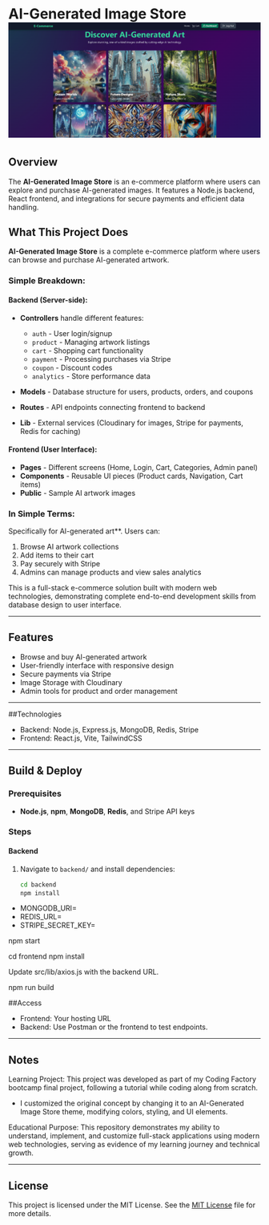# AI-Generated Image Store ![App Homepage](HomePage.png)

## Overview

The **AI-Generated Image Store** is an e-commerce platform where users can explore and purchase AI-generated images. It features a Node.js backend, React frontend, and integrations for secure payments and efficient data handling.

## What This Project Does

**AI-Generated Image Store** is a complete e-commerce platform where users can browse and purchase AI-generated artwork.

### Simple Breakdown:

#### Backend (Server-side):
- **Controllers** handle different features:
  - `auth` - User login/signup
  - `product` - Managing artwork listings  
  - `cart` - Shopping cart functionality
  - `payment` - Processing purchases via Stripe
  - `coupon` - Discount codes
  - `analytics` - Store performance data

- **Models** - Database structure for users, products, orders, and coupons
- **Routes** - API endpoints connecting frontend to backend
- **Lib** - External services (Cloudinary for images, Stripe for payments, Redis for caching)

#### Frontend (User Interface):
- **Pages** - Different screens (Home, Login, Cart, Categories, Admin panel)
- **Components** - Reusable UI pieces (Product cards, Navigation, Cart items)
- **Public** - Sample AI artwork images

### In Simple Terms:
Specifically for AI-generated art**. Users can:
1. Browse AI artwork collections
2. Add items to their cart
3. Pay securely with Stripe
4. Admins can manage products and view sales analytics

This is a full-stack e-commerce solution built with modern web technologies, demonstrating complete end-to-end development skills from database design to user interface.

---

## Features

- Browse and buy AI-generated artwork
- User-friendly interface with responsive design
- Secure payments via Stripe
- Image Storage with Cloudinary
- Admin tools for product and order management

---

##Technologies
- Backend: Node.js, Express.js, MongoDB, Redis, Stripe
- Frontend: React.js, Vite, TailwindCSS

---

## Build & Deploy

### Prerequisites
- **Node.js**, **npm**, **MongoDB**, **Redis**, and Stripe API keys

### Steps

#### Backend
1. Navigate to `backend/` and install dependencies:
   ```bash
   cd backend
   npm install

- MONGODB_URI=<your-mongodb-uri>
- REDIS_URL=<your-redis-url>
- STRIPE_SECRET_KEY=<your-stripe-secret-key>

npm start

cd frontend
npm install

Update src/lib/axios.js with the backend URL.

npm run build

##Access
- Frontend: Your hosting URL
- Backend: Use Postman or the frontend to test endpoints.

---

## Notes
Learning Project: This project was developed as part of my Coding Factory bootcamp final project, following a tutorial while coding along from scratch.
- I customized the original concept by changing it to an AI-Generated Image Store theme, modifying colors, styling, and UI elements.
  
Educational Purpose: This repository demonstrates my ability to understand, implement, and customize full-stack applications using modern web technologies, serving as evidence of my learning journey and technical growth.

---

## License
This project is licensed under the MIT License. See the [MIT License](LICENSE) file for more details.


